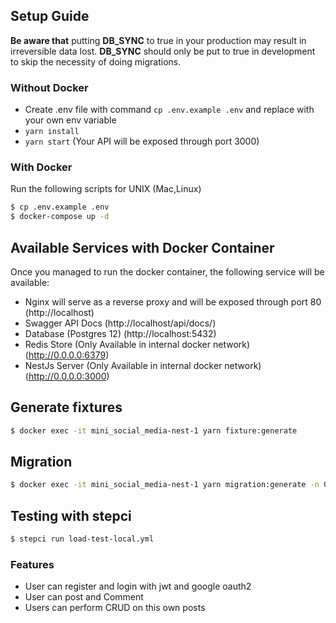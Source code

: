 ## Setup Guide
**Be aware that** putting **DB_SYNC** to true in your production may result in irreversible data lost.
**DB_SYNC**  should only be put to true in development to skip the necessity of doing migrations.
### Without Docker

- Create .env file with command `cp .env.example .env` and replace with your own env variable
- `yarn install`
- `yarn start` (Your API will be exposed through port 3000)

### With Docker
Run the following scripts for UNIX (Mac,Linux)
```bash
$ cp .env.example .env
$ docker-compose up -d
```
## Available Services with Docker Container
Once you managed to run the docker container, the following service will be available:
- Nginx will serve as a reverse proxy and will be exposed through port 80 (http://localhost)
- Swagger API Docs (http://localhost/api/docs/)
- Database (Postgres 12) (http://localhost:5432)
- Redis Store (Only Available in internal docker network) (http://0.0.0.0:6379)
- NestJs Server (Only Available in internal docker network) (http://0.0.0.0:3000)
## Generate fixtures
```bash
$ docker exec -it mini_social_media-nest-1 yarn fixture:generate
```
## Migration
```bash
$ docker exec -it mini_social_media-nest-1 yarn migration:generate -n GenerateTable
```
## Testing with stepci 
```bash
$ stepci run load-test-local.yml
```
### Features
- User can register and login with jwt and google oauth2
- User can post and Comment
- Users can perform CRUD on this own posts
